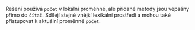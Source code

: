 
Řešení používá `počet` v lokální proměnné, ale přidané metody jsou vepsány přímo do `čítač`. Sdílejí stejné vnější lexikální prostředí a mohou také přistupovat k aktuální proměnné `počet`.
